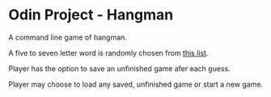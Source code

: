 # Odin Project - Hangman

A command line game of hangman. 

A five to seven letter word is randomly chosen from [this list](https://raw.githubusercontent.com/first20hours/google-10000-english/master/google-10000-english-no-swears.txt). 

Player has the option to save an unfinished game afer each guess. 

Player may choose to load any saved, unfinished game or start a new game. 

